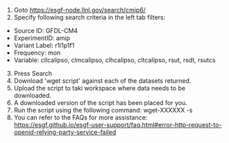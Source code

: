 1. Goto https://esgf-node.llnl.gov/search/cmip6/
2. Specify following search criteria in the left tab filters:

  - Source ID: GFDL-CM4
  - ExperimentID: amip
  - Variant Label: r1i1p1f1
  - Frequency: mon
  - Variable: cllcalipso, clmcalipso, clhcalipso, cltcalipso, rsut, rsdt, rsutcs
3. Press Search
4. Download 'wget script' against each of the datasets returned. 
5. Upload the script to taki workspace where data needs to be downloaded.
6. A downloaded version of the script has been placed for you. 
6. Run the script using the following command:
    wget-XXXXXX -s
7. You can refer to the FAQs for more assistance: https://esgf.github.io/esgf-user-support/faq.html#error-http-request-to-openid-relying-party-service-failed
